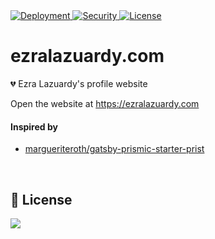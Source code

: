 <a href="https://ezralazuardy.com/">
  <img src="https://therealsujitk-vercel-badge.vercel.app/?app=ezralazuardy" alt="Deployment" target="_blank" rel="noopener noreferrer">
</a>

<a href="https://github.com/ezralazuardy/pathfinder/actions/workflows/codacy-analysis.yml">
  <img src="https://img.shields.io/github/workflow/status/ezralazuardy/pathfinder/CodeQL?label=security" alt="Security" target="_blank" rel="noopener noreferrer">
</a>

<a href="https://github.com/ezralazuardy/ezralazuardy.com/blob/master/LICENSE">
  <img src="https://img.shields.io/github/license/ezralazuardy/ezralazuardy.com" alt="License" target="_blank" rel="noopener noreferrer">
</a>

# ezralazuardy.com
💔 Ezra Lazuardy's profile website

Open the website at https://ezralazuardy.com

#### Inspired by
- [margueriteroth/gatsby-prismic-starter-prist](https://github.com/margueriteroth/gatsby-prismic-starter-prist)

<br/>

## 📜 License
<a href="https://app.fossa.com/projects/git%2Bgithub.com%2Fezralazuardy%2Fezralazuardy.com?ref=badge_large" alt="FOSSA Status"><img src="https://app.fossa.com/api/projects/git%2Bgithub.com%2Fezralazuardy%2Fezralazuardy.com.svg?type=large"/></a>